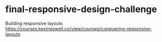 # final-responsive-design-challenge
Building responsive layouts
https://courses.kevinpowell.co/view/courses/conquering-responsive-layouts
